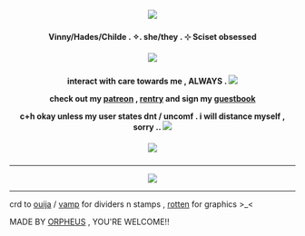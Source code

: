 <h5 align="center">
<img src="https://64.media.tumblr.com/4cb467adf5421494a6c4929f7a6db8fd/166344cc9954bba2-e0/s540x810/727da5780341da9e1ec4a751d5960f55ac0604d6.gifv"/>
</h5>  

<h4 align="center">
Vinny/Hades/Childe . ✧. she/they . ⊹ Sciset obsessed
</h4> 
<h5 align="center">
<img src="https://64.media.tumblr.com/2db1c4724171de1b3195cc2e7d7e7c9a/33e45473835a4979-86/s540x810/18d53ac14c1e1f4cec0505019c0b53de6c878f32.gifv"/>
</h5>  
<h4 align="center">

interact with care towards me , ALWAYS . <img src="https://64.media.tumblr.com/72ce3df652cb02da74f606171b6c9d40/df9993671d388a92-c9/s75x75_c1/aed97fbd1064eb3886ab3f78249c8ebb23da7533.gifv"/>

check out my [patreon](https://patreon.com/villyth) , [rentry](https://rentry.co/Keqingxuan) and sign my [guestbook](https://villyth.123guestbook.com/)

c+h okay unless my user states dnt / uncomf . i will distance myself , sorry .. <img src="https://vermillion.drr.ac/assets/images/gallery01/0323be38.gif?v=7ca7602c"/>
</h4> 

<h5 align="center">
<img src="https://64.media.tumblr.com/0ca2d1bad2af8e71e9ca15fc2e70576f/48b4b7ede78c0375-2f/s540x810/c613c4d00f76d10736dbaa81741baa654c5a4ff1.gifv"/>
</h5>  

***

<p align ="center">
<img src="https://ouija.crd.co/assets/images/gallery12/9f207742.gif?v=b7df7a50"/>
</h5>  
</p>

***

crd to [ouija](https://ouija.crd.co/#) / [vamp](https://rentry.co/vamptism) for dividers n stamps , [rotten](https://www.tumblr.com/rottenparasite/search/ada) for graphics >_<

MADE BY [ORPHEUS](https://github.com/Ovrpheus) , YOU'RE WELCOME!!
